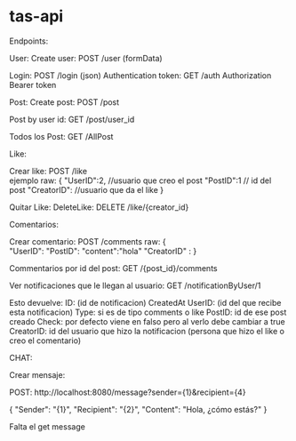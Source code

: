 # tas-api

Endpoints:

User:
Create user:  POST /user (formData)

Login: POST /login (json)
Authentication token: GET /auth Authorization Bearer token

Post: 
Create post: POST /post

Post by user id: GET /post/user_id

Todos los Post: GET /AllPost  


Like:

Crear like: POST /like  
ejemplo 
raw:
{
    "UserID":2,  //usuario que creo el post
    "PostID":1   // id del post
    "CreatorID":  //usuario que da el like
}

Quitar Like:
DeleteLike: DELETE /like/{creator_id}  

Comentarios: 

Crear comentario: POST /comments
raw:
{   
    "UserID":
    "PostID":
    "content":"hola"
    "CreatorID" : 
}

Commentarios por id del post:
GET  /{post_id}/comments


Ver notificaciones que le llegan al usuario:
GET /notificationByUser/1

Esto devuelve:
ID: (id de notificacion)
CreatedAt
UserID: (id del que recibe esta notificacion)
Type: si es de tipo comments o like
PostID: id de ese post creado
Check: por defecto viene en falso pero al verlo debe cambiar a true 
CreatorID: id del usuario que hizo la notificacion (persona que hizo el like o creo el comentario)


CHAT:

Crear mensaje:

POST: 
http://localhost:8080/message?sender={1}&recipient={4}

{
  "Sender": "{1}",
  "Recipient": "{2}",
  "Content": "Hola, ¿cómo estás?"
}

Falta el get message 